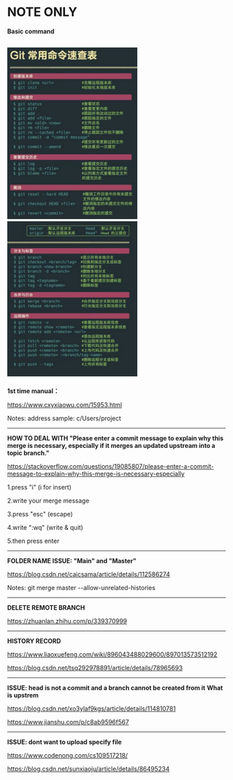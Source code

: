 # NOTE ONLY 

**Basic command**

<img src="https://github.com/asdbeen/git-test/blob/main/img/command%20note%201.jpg" width="300px"><img src="https://github.com/asdbeen/git-test/blob/main/img/command%20note%202.jpg" width="300px">
----------
**1st time manual：**

https://www.cxyxiaowu.com/15953.html

Notes: address sample: c/Users/project

----------

**HOW TO DEAL WITH "Please enter a commit message to explain why this merge is necessary,
especially if it merges an updated upstream into a topic branch."**

https://stackoverflow.com/questions/19085807/please-enter-a-commit-message-to-explain-why-this-merge-is-necessary-especially

1.press "i" (i for insert)

2.write your merge message

3.press "esc" (escape)

4.write ":wq" (write & quit)

5.then press enter

----------
**FOLDER NAME ISSUE: "Main" and "Master"**

https://blog.csdn.net/caicsama/article/details/112586274

Notes: git merge master --allow-unrelated-histories

----------
**DELETE REMOTE BRANCH**

https://zhuanlan.zhihu.com/p/339370999

----------

**HISTORY RECORD**

https://www.liaoxuefeng.com/wiki/896043488029600/897013573512192

https://blog.csdn.net/tsq292978891/article/details/78965693


----------
**ISSUE: head is not a commit and a branch cannot be created from it**
**What is upstrem**

https://blog.csdn.net/xo3ylaf9kgs/article/details/114810781

https://www.jianshu.com/p/c8ab9596f567

----------

**ISSUE: dont want to upload specify file**

https://www.codenong.com/cs109517218/

https://blog.csdn.net/sunxiaoju/article/details/86495234

